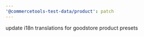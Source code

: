 ```yaml
---
'@commercetools-test-data/product': patch
---
```


update i18n translations for goodstore product presets
